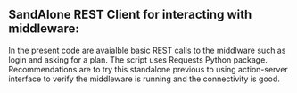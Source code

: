 ## SandAlone REST Client for interacting with middleware:

In the present code are avaialble basic REST calls to the middlware such as login and asking for a plan. The script uses Requests Python package. 
Recommendations are to try this standalone previous to using action-server interface to verify the middleware is running and the connectivity is good.
